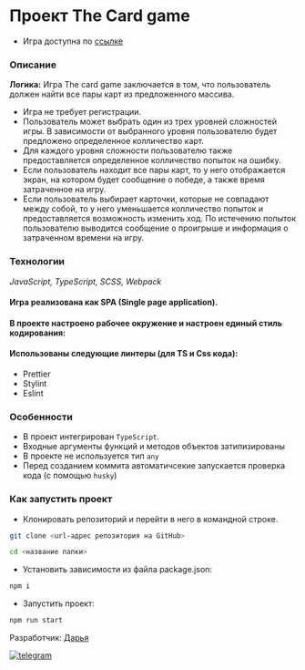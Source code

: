 # Проект The Сard game
- Игра доступна по [ссылке](https://daria-bnn.github.io/The-Card-Game/)

### Описание

**Логика:**
Игра The card game заключается в том, что пользователь должен найти все пары карт из предложенного массива.

-   Игра не требует регистрации.
-   Пользователь может выбрать один из трех уровней сложностей игры. В зависимости от выбранного уровня пользователю будет предложено определенное колличество карт.
-   Для каждого уровня сложности пользователю также предоставляется определенное колличество попыток на ошибку.
-   Если пользователь находит все пары карт, то у него отображается экран, на котором будет сообщение о победе, а также время затраченное на игру.
-   Если пользователь выбирает карточки, которые не совпадают между собой, то у него уменьшается колличество попыток и предоставляется возможность изменить ход. По истечению попыток пользователю выводится сообщение о проигрыше и информация о затраченном времени на игру.

### Технологии

_JavaScript, TypeScript, SCSS, Webpack_

#### Игра реализована как SPA (Single page application).

#### В проекте настроено рабочее окружение и настроен единый стиль кодирования:
#### Использованы следующие линтеры (для TS и Css кода): 
- Prettier
- Stylint
- Eslint

### Особенности

- В проект интегрирован ```TypeScript```.
- Входные аргументы функций и методов объектов затипизированы
- В проекте не используется тип ```any```
- Перед созданием коммита автоматичсекие запускается проверка кода (с помощью ```husky```)

### Как запустить проект

-   Клонировать репозиторий и перейти в него в командной строке.

```Bash
git clone <url-адрес репозитория на GitHub>

cd <название папки>
```

-   Установить зависимости из файла package.json:

```Bash
npm i
```

-   Запустить проект:

```Bash
npm run start
```

Разработчик:
[Дарья](https://github.com/daria-bnn)


[![telegram](https://img.shields.io/badge/Telegram-2CA5E0?style=for-the-badge&logo=telegram&logoColor=white)](https://t.me/dari_bnnn)
